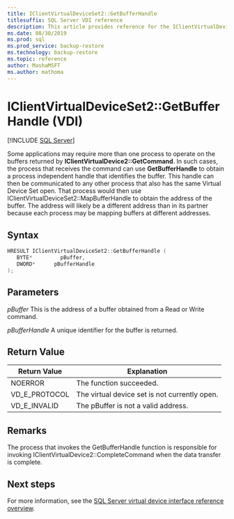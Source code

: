 ```yaml
---
title: IClientVirtualDeviceSet2::GetBufferHandle
titlesuffix: SQL Server VDI reference
description: This article provides reference for the IClientVirtualDeviceSet2::GetBufferHandle command.
ms.date: 08/30/2019
ms.prod: sql
ms.prod_service: backup-restore
ms.technology: backup-restore
ms.topic: reference
author: MashaMSFT
ms.author: mathoma
---
```


# IClientVirtualDeviceSet2::GetBufferHandle (VDI)

[!INCLUDE [SQL Server](../../../includes/applies-to-version/sqlserver.md)]

Some applications may require more than one process to operate on the buffers returned by **IClientVirtualDevice2::GetCommand**. In such cases, the process that receives the command can use **GetBufferHandle** to obtain a process independent handle that identifies the buffer. This handle can then be communicated to any other process that also has the same Virtual Device Set open. That process would then use IClientVirtualDeviceSet2::MapBufferHandle to obtain the address of the buffer. The address will likely be a different address than in its partner because each process may be mapping buffers at different addresses.

## Syntax

```c
HRESULT IClientVirtualDeviceSet2::GetBufferHandle (
   BYTE*         pBuffer,
   DWORD*      pBufferHandle
);
```

## Parameters

*pBuffer*
This is the address of a buffer obtained from a Read or Write command.

*pBufferHandle*
A unique identifier for the buffer is returned.

## Return Value

|Return Value | Explanation |
|---|---|
| NOERROR | The function succeeded. |
| VD_E_PROTOCOL | The virtual device set is not currently open. |
| VD_E_INVALID | The pBuffer is not a valid address. |

## Remarks

The process that invokes the GetBufferHandle function is responsible for invoking IClientVirtualDevice2::CompleteCommand when the data transfer is complete.

## Next steps

For more information, see the [SQL Server virtual device interface reference overview](reference-virtual-device-interface.md).